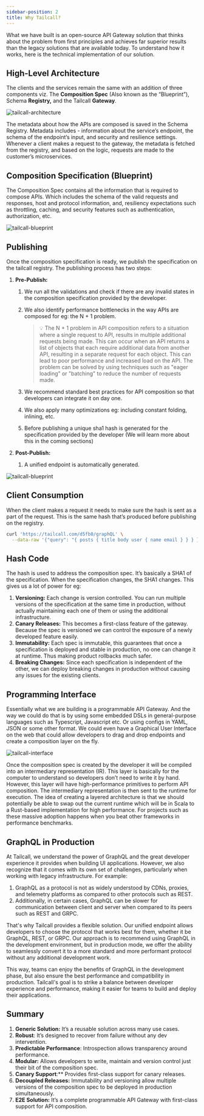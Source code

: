 ```yaml
---
sidebar-position: 2
title: Why Tailcall?
---
```


What we have built is an open-source API Gateway solution that thinks about the problem from first principles and achieves far superior results than the legacy solutions that are available today. To understand how it works, here is the technical implementation of our solution.

## High-Level Architecture

The clients and the services remain the same with an addition of three components viz. The **Composition Spec** (Also known as the “Blueprint”), Schema **Registry,** and the Tailcall **Gateway**.

![tailcall-architecture](/img/tailcall-architecture.png)

The metadata about how the APIs are composed is saved in the Schema Registry. Metadata includes - information about the service’s endpoint, the schema of the endpoint’s input, and security and resilience settings. Whenever a client makes a request to the gateway, the metadata is fetched from the registry, and based on the logic, requests are made to the customer’s microservices.

## Composition Specification (Blueprint)

The Composition Spec contains all the information that is required to compose APIs. Which includes the schema of the valid requests and responses, host and protocol information, and, resiliency expectations such as throttling, caching, and security features such as authentication, authorization, etc.

![tailcall-blueprint](/img/tailcall-blueprint.png)

## Publishing

Once the composition specification is ready, we publish the specification on the tailcall registry. The publishing process has two steps:

1. **Pre-Publish:**

   1. We run all the validations and check if there are any invalid states in the composition specification provided by the developer.
   2. We also identify performance bottlenecks in the way APIs are composed for eg: the N + 1 problem.

      > 💡 The N + 1 problem in API composition refers to a situation where a single request to API, results in multiple additional requests being made. This can occur when an API returns a list of objects that each require additional data from another API, resulting in a separate request for each object. This can lead to poor performance and increased load on the API. The problem can be solved by using techniques such as "eager loading" or "batching" to reduce the number of requests made.

   3. We recommend standard best practices for API composition so that developers can integrate it on day one.
   4. We also apply many optimizations eg: including constant folding, inlining, etc.
   5. Before publishing a unique sha1 hash is generated for the specification provided by the developer (We will learn more about this in the coming sections)

2. **Post-Publish:**

   1. A unified endpoint is automatically generated.

![tailcall-blueprint](/img/tailcall-digest.png)

## Client Consumption

When the client makes a request it needs to make sure the hash is sent as a part of the request. This is the same hash that’s produced before publishing on the registry.

```bash
curl 'https://tailcall.com/d5fb0/graphQL' \
  --data-raw '{"query": "{ posts { title body user { name email } } } }"}'
```

## Hash Code

The hash is used to address the composition spec. It’s basically a SHA1 of the specification. When the specification changes, the SHA1 changes. This gives us a lot of power for eg:

1. **Versioning:** Each change is version controlled. You can run multiple versions of the specification at the same time in production, without actually maintaining each one of them or using the additional infrastructure.
2. **Canary Releases:** This becomes a first-class feature of the gateway. Because the spec is versioned we can control the exposure of a newly developed feature easily.
3. **Immutability:** Each spec is immutable, this guarantees that once a specification is deployed and stable in production, no one can change it at runtime. Thus making product rollbacks much safer.
4. **Breaking Changes:** Since each specification is independent of the other, we can deploy breaking changes in production without causing any issues for the existing clients.

## Programming Interface

Essentially what we are building is a programmable API Gateway. And the way we could do that is by using some embedded DSLs in general-purpose languages such as Typescript, Javascript etc. Or using configs in YAML, JSON or some other format. We could even have a Graphical User Interface on the web that could allow developers to drag and drop endpoints and create a composition layer on the fly.

![tailcall-interface](/img/tailcall-interface.png)

Once the composition spec is created by the developer it will be compiled into an intermediary representation (IR). This layer is basically for the computer to understand so developers don’t need to write it by hand. However, this layer will have high-performance primitives to perform API composition. The intermediary representation is then sent to the runtime for execution. The idea of creating a layered architecture is that we should potentially be able to swap out the current runtime which will be in Scala to a Rust-based implementation for high performance. For projects such as these massive adoption happens when you beat other frameworks in performance benchmarks.

## GraphQL in Production

At Tailcall, we understand the power of GraphQL and the great developer experience it provides when building UI applications. However, we also recognize that it comes with its own set of challenges, particularly when working with legacy infrastructure. For example:

1. GraphQL as a protocol is not as widely understood by CDNs, proxies, and telemetry platforms as compared to other protocols such as REST.
2. Additionally, in certain cases, GraphQL can be slower for communication between client and server when compared to its peers such as REST and GRPC.

That's why Tailcall provides a flexible solution. Our unified endpoint allows developers to choose the protocol that works best for them, whether it be GraphQL, REST, or GRPC. Our approach is to recommend using GraphQL in the development environment, but in production mode, we offer the ability to seamlessly convert it to a more standard and more performant protocol without any additional development work.

This way, teams can enjoy the benefits of GraphQL in the development phase, but also ensure the best performance and compatibility in production. Tailcall's goal is to strike a balance between developer experience and performance, making it easier for teams to build and deploy their applications.

## Summary

1. **Generic Solution:** It’s a reusable solution across many use cases.
2. **Robust**: It’s designed to recover from failure without any dev intervention.
3. **Predictable Performance**: Introspection allows transparency around performance.
4. **Modular:** Allows developers to write, maintain and version control just their bit of the composition spec.
5. **Canary Support**:\*\* Provides first-class support for canary releases.
6. **Decoupled Releases:** Immutability and versioning allow multiple versions of the composition spec to be deployed in production simultaneously.
7. **E2E Solution:** It’s a complete programmable API Gateway with first-class support for API composition.
